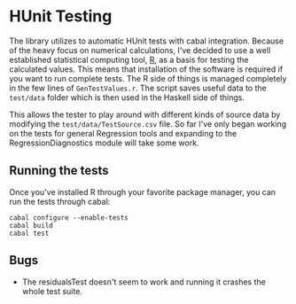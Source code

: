 # HUnit Testing

The library utilizes to automatic HUnit tests with cabal integration. Because of the heavy focus on numerical calculations, I've decided to use a well established statistical computing tool, [R](https://www.r-project.org/), as a basis for testing the calculated values. This means that installation of the software is required if you want to run complete tests. The R side of things is managed completely in the few lines of `GenTestValues.r`. The script saves useful data to the `test/data` folder which is then used in the Haskell side of things.

This allows the tester to play around with different kinds of source data by modifying the `test/data/TestSource.csv` file. So far I've only began working on the tests for general Regression tools and expanding to the RegressionDiagnostics module will take some work.

## Running the tests

Once you've installed R through your favorite package manager, you can run the tests through cabal:
```
cabal configure --enable-tests
cabal build
cabal test
```

## Bugs
- The residualsTest doesn't seem to work and running it crashes the whole test suite.
